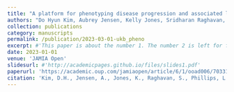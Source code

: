 ```yaml
---
title: "A platform for phenotyping disease progression and associated longitudinal risk factors in large-scale EHRs, with application to incident diabetes complications in the UK Biobank"
authors: "Do Hyun Kim, Aubrey Jensen, Kelly Jones, Sridharan Raghavan, Lawrence S Phillips, Adriana Hung, Yan V Sun, Gang Li, Peter Reaven, Hua Zhou, Jin J Zhou"
collection: publications
category: manuscripts
permalink: /publication/2023-03-01-ukb_pheno
excerpt: #'This paper is about the number 1. The number 2 is left for future work.'
date: 2023-01-01
venue: 'JAMIA Open'
slidesurl: #'http://academicpages.github.io/files/slides1.pdf'
paperurl: 'https://academic.oup.com/jamiaopen/article/6/1/ooad006/7033190'
citation: 'Kim, D.H., Jensen, A., Jones, K., Raghavan, S., Phillips, L.S., Hung, A., Sun, Y., Li, G., Reaven, P., Zhou, H., and Zhou, J., (2023). &quot;A platform for phenotyping disease progression and associated longitudinal risk factors in large-scale EHRs, with application to incident diabetes complications in the UK Biobank.&quot; <i>JAMIA Open</i>. 6(1).'
---
```


<!-- **Abstract**. A modern biobank-scale health care data linked with electronic health care records such as UK Biobank (UKB) provide
researchers with a tremendous opportunity to study disease progression and associated risk factors. To study disease progression,
researchers often use time-to-event statistical analysis. However, time-to-event data are not readily available from
primary sources of healthcare data and require concerted efforts to create them. In this paper, we introduce modularized
procedures for systematically phenotyping time-to-event outcomes at large scale. We consistently and accurately curate biomarker
trajectory data and define relevant disease outcomes and event times. Adapting our procedures to datasets from the
UKB study and using diabetes-related complications as examples, we curate trajectory data of diabetes risk factors and phenotype
time to the onset of diabetes vascular complications (ie, cardiovascular complications, diabetic kidney disease, and
diabetic retinopathy). This allows us to assess the effects of several known risk factors for the onset of diabetes complications.
A risk prediction analysis shows prediction accuracy consistent with the ones obtained from standard risk prediction
models using cohort studies. -->
